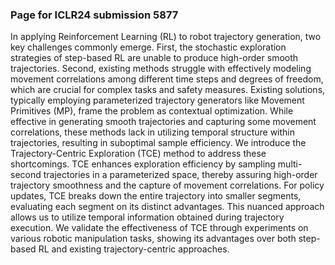 ### Page for ICLR24 submission 5877

In applying Reinforcement Learning (RL) to robot trajectory generation, two key challenges commonly emerge. First, the stochastic exploration strategies of step-based RL are unable to produce high-order smooth trajectories. Second, existing methods struggle with effectively modeling movement correlations among different time steps and degrees of freedom, which are crucial for complex tasks and safety measures. Existing solutions, typically employing parameterized trajectory generators like Movement Primitives (MP), frame the problem as contextual optimization. While effective in generating smooth trajectories and capturing some movement correlations, these methods lack in utilizing temporal structure within trajectories, resulting in suboptimal sample efficiency. We introduce the Trajectory-Centric Exploration (TCE) method to address these shortcomings. TCE enhances exploration efficiency by sampling multi-second trajectories in a parameterized space, thereby assuring high-order trajectory smoothness and the capture of movement correlations. For policy updates, TCE breaks down the entire trajectory into smaller segments, evaluating each segment on its distinct advantages. This nuanced approach allows us to utilize temporal information obtained during trajectory execution.
We validate the effectiveness of TCE through experiments on various robotic manipulation tasks, showing its advantages over both step-based RL and existing trajectory-centric approaches.
